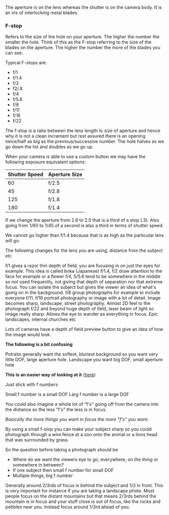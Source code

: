 The aperture is on the lens whereas the shutter is on the camera body. It is an iris of interlocking metal blades.

### F-stop

Refers to the size of the hole on your aperture. The higher the number the smaller the hole. Think of this as the F-stop referring to the size of the blades on the aperture. The higher the number the more of the blades you can see.

Typical F-stops are:

- f/1
- f/1.4
- f/2
- f2/.8
- f/4
- f/5.6
- f/8
- f/11
- f/16
- f/22

The f-stop is a ratio between the lens length to size of aperture and hence why it is not a clean increment but rest assured there is an opening twice/half as big as the previous/successive number. The hole halves as we go down the list and doubles as we go up.

When your camera is able to use a custom button we may have the following exposure equivalent options:

| Shutter Speed | Aperture Size |
| ------------- | -------- |
| 60            | f/2.5    |
| 45            | f/2.8    |
| 125           | f/1.8    |
| 180           | f/1.4         |

If we change the aperture from 2.8 to 2.5 that is a third of a stop (.3). Also going from 1/60 to 1/45 of a second is also a third in terms of shutter speed.

We cannot go higher than f/1.4 because that is as high as the particular lens will go.

The following changes for the lens you are using, distance from the subject etc

f/1 gives a razor thin depth of field, you are focusing in on just the eyes for example. This idea is called boka (Japanese)
f/1.4, f/2 draw attention to the face for example or a flower
f/4, 5/5.6 tend to be somewhere in the middle so not used frequently, not giving that depth of separation nor that extreme focus. You can isolate the subject but gives the viewer an idea of what's going on in the background.
f/8 group photographs for example to include everyone
f/11, f/16 portrait photography or image with a lot of detail. Image becomes sharp, landscape, street photography. Almost 2D feel to the photograph
f/22 and beyond huge depth of field, laser beam of light so image really sharp. Allows the eye to wander as everything in focus. Epic landscapes, internal churches etc

Lots of cameras have a depth of field preview button to give an idea of how the image would look.

**The following is a bit confusing**

Potraits generally want the softest, bluriest background so you want very little DOF, large aperture hole.
Landscape you want big DOF, small aperture hole

**This is an easier way of looking at it** ([here](https://www.youtube.com/watch?app=desktop&v=EdxKl5np9KE))

Just stick with f numbers

Small f number is a small DOF
Larg f number is a large DOF

You could also imagine a whole lot of "f's" going off from the camera into the distance so the less "f's" the less is in focus.

*Basically the more things you want in focus the more "f's" you want.*

By using a small f-stop you can make your subject sharp so you could photograph through a wire fence at a zoo onto the animal or a lions head that was surrounded by grass.

So the question before taking a photograph should be
- Where do we want the viewers eye to go, everywhere, on the thing or somewhere in between?
- If one subject then small f number for small DOF
- Multiple things, big f number

Generally around 2/3rds of focus is behind the subject and 1/3 in front. This is very important for instance if you are taking a landscape photo. Most people focus on the distant mountains but that means 2/3rds behind the mountain is in focus and your stuff close is out of focus, like the rocks and pebbles near you. Instead focus around 1/3rd ahead of you. 